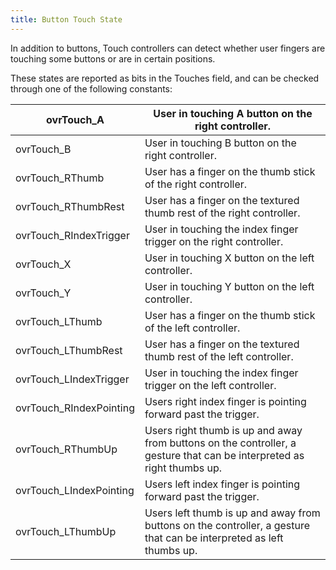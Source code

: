 ```yaml
---
title: Button Touch State
---
```


In addition to buttons, Touch controllers can detect whether user fingers are touching some buttons or are in certain positions.

These states are reported as bits in the Touches field, and can be checked through one of the following constants:

|       ovrTouch_A       |                                   User in touching A button on the right controller.                                   |
|-------------------------|------------------------------------------------------------------------------------------------------------------------|
|       ovrTouch_B       |                                   User in touching B button on the right controller.                                   |
|     ovrTouch_RThumb     |                             User has a finger on the thumb stick of the right controller.                             |
|   ovrTouch_RThumbRest   |                         User has a finger on the textured thumb rest of the right controller.                         |
| ovrTouch_RIndexTrigger |                           User in touching the index finger trigger on the right controller.                           |
|       ovrTouch_X       |                                   User in touching X button on the left controller.                                   |
|       ovrTouch_Y       |                                   User in touching Y button on the left controller.                                   |
|     ovrTouch_LThumb     |                              User has a finger on the thumb stick of the left controller.                              |
|   ovrTouch_LThumbRest   |                          User has a finger on the textured thumb rest of the left controller.                          |
| ovrTouch_LIndexTrigger |                           User in touching the index finger trigger on the left controller.                           |
| ovrTouch_RIndexPointing |                             Users right index finger is pointing forward past the trigger.                             |
|    ovrTouch_RThumbUp    | Users right thumb is up and away from buttons on the controller, a gesture that can be interpreted as right thumbs up. |
| ovrTouch_LIndexPointing |                             Users left index finger is pointing forward past the trigger.                             |
|    ovrTouch_LThumbUp    |  Users left thumb is up and away from buttons on the controller, a gesture that can be interpreted as left thumbs up.  |

